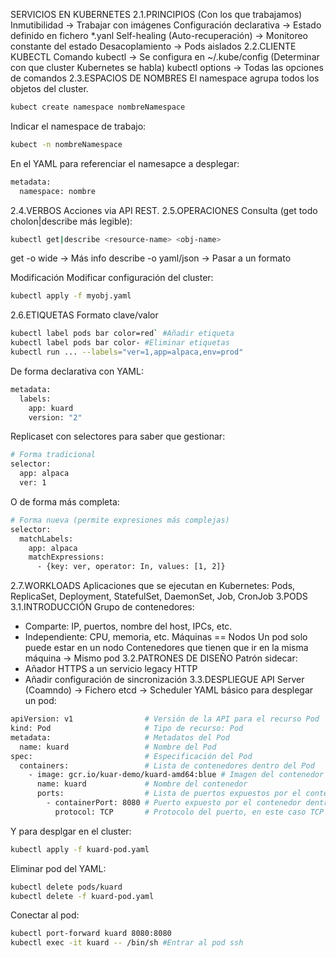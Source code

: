 SERVICIOS EN KUBERNETES
2.1.PRINCIPIOS (Con los que trabajamos)
Inmutibilidad -> Trabajar con imágenes
Configuración declarativa -> Estado definido en fichero *.yanl
Self-healing (Auto-recuperación) -> Monitoreo constante del estado
Desacoplamiento -> Pods aislados
2.2.CLIENTE KUBECTL
Comando kubectl -> Se configura en ~/.kube/config (Determinar con que cluster Kubernetes se habla)
kubectl options -> Todas las opciones de comandos
2.3.ESPACIOS DE NOMBRES
El namespace agrupa todos los objetos del cluster.
```bash
kubect create namespace nombreNamespace
```
Indicar el namespace de trabajo:
```bash
kubect -n nombreNamespace
```
En el YAML para referenciar el namesapce a desplegar:
```bash
metadata:
  namespace: nombre
```
2.4.VERBOS
Acciones via API REST.
2.5.OPERACIONES
Consulta (get todo cholon|describe más legible):
```bash
kubectl get|describe <resource-name> <obj-name>
```
get -o wide -> Más info
describe -o yaml/json -> Pasar a un formato

Modificación
Modificar configuración del cluster:
```bash
kubectl apply -f myobj.yaml
```
2.6.ETIQUETAS
Formato clave/valor
```bash
kubectl label pods bar color=red` #Añadir etiqueta
kubectl label pods bar color- #Eliminar etiquetas
kubectl run ... --labels="ver=1,app=alpaca,env=prod"
```
De forma declarativa con YAML:
```bash
metadata:
  labels:
    app: kuard
    version: "2"
```
Replicaset con selectores para saber que gestionar:
```bash
# Forma tradicional
selector:
  app: alpaca
  ver: 1
```
O de forma más completa:
```bash
# Forma nueva (permite expresiones más complejas)
selector:
  matchLabels:
    app: alpaca
    matchExpressions:
      - {key: ver, operator: In, values: [1, 2]}
```
2.7.WORKLOADS
Aplicaciones que se ejecutan en Kubernetes: 
    Pods, ReplicaSet, Deployment, StatefulSet, DaemonSet, Job, CronJob
3.PODS
3.1.INTRODUCCIÓN
Grupo de contenedores:
 - Comparte:  IP, puertos, nombre del host, IPCs, etc.
 - Independiente: CPU, memoria, etc.
Máquinas == Nodos
Un pod solo puede estar en un nodo
Contenedores que tienen que ir en la misma máquina -> Mismo pod
3.2.PATRONES DE DISEÑO
Patrón sidecar: 
 - Añador HTTPS a un servicio legacy HTTP
 - Añadir configuración de sincronización
3.3.DESPLIEGUE
API Server (Coamndo) -> Fichero etcd -> Scheduler
YAML básico para desplegar un pod:
```bash
apiVersion: v1                # Versión de la API para el recurso Pod
kind: Pod                     # Tipo de recurso: Pod
metadata:                     # Metadatos del Pod
  name: kuard                 # Nombre del Pod
spec:                         # Especificación del Pod
  containers:                 # Lista de contenedores dentro del Pod
    - image: gcr.io/kuar-demo/kuard-amd64:blue # Imagen del contenedor
      name: kuard             # Nombre del contenedor
      ports:                  # Lista de puertos expuestos por el contenedor
        - containerPort: 8080 # Puerto expuesto por el contenedor dentro del Pod
          protocol: TCP       # Protocolo del puerto, en este caso TCP
```
Y para desplgar en el cluster:
```bash
kubectl apply -f kuard-pod.yaml
```
Eliminar pod del YAML:
```bash
kubectl delete pods/kuard
kubectl delete -f kuard-pod.yaml
```
Conectar al pod:
```bash
kubectl port-forward kuard 8080:8080 
kubectl exec -it kuard -- /bin/sh #Entrar al pod ssh
```
